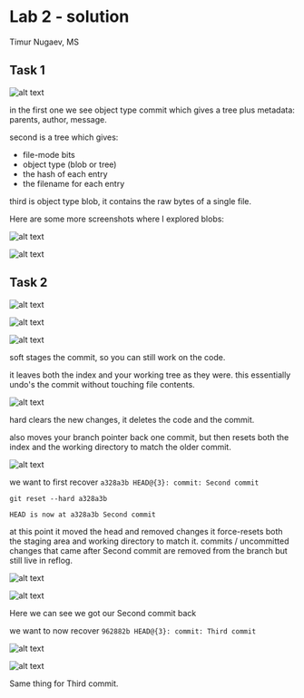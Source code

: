 # Lab 2 - solution

Timur Nugaev, MS

## Task 1

![alt text](image-1.png)

in the first one we see object type commit which gives a tree plus metadata: parents, author, message.

second is a tree which gives:
- file-mode bits
- object type (blob or tree)
- the hash of each entry
- the filename for each entry

third is object type blob, it contains the raw bytes of a single file.

Here are some more screenshots where I explored blobs:

![alt text](image-2.png)

![alt text](image-3.png)

## Task 2

![alt text](image-4.png)

![alt text](image-5.png)

![alt text](image-6.png)

soft stages the commit, so you can still work on the code.

it leaves both the index and your working tree as they were.
this essentially undo's the commit without touching file contents.

![alt text](image-7.png)

hard clears the new changes, it deletes the code and the commit.

also moves your branch pointer back one commit, but then resets both the index and the working directory to match the older commit.

![alt text](image-8.png)

we want to first recover `a328a3b HEAD@{3}: commit: Second commit`

`git reset --hard a328a3b`

`HEAD is now at a328a3b Second commit`

at this point it moved the head and removed changes
it force-resets both the staging area and working directory to match it. commits / uncommitted changes that came after Second commit are removed from the branch but still live in reflog.

![alt text](image-9.png)

![alt text](image-10.png)

Here we can see we got our Second commit back

we want to now recover `962882b HEAD@{3}: commit: Third commit`

![alt text](image-12.png)

![alt text](image-11.png)

Same thing for Third commit.


